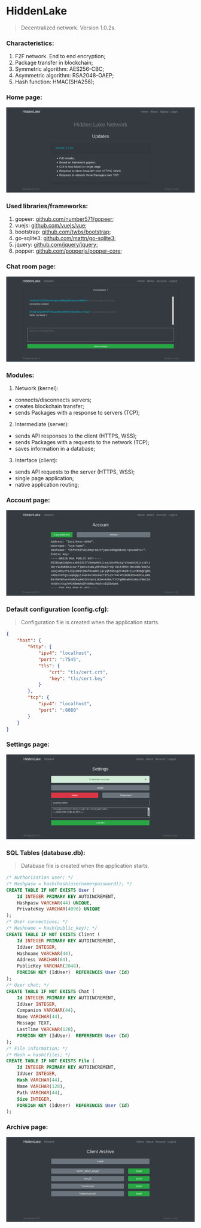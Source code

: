 # HiddenLake

> Decentralized network. Version 1.0.2s.

### Characteristics:
1. F2F network. End to end encryption;
2. Package transfer in blockchain;
3. Symmetric algorithm: AES256-CBC;
4. Asymmetric algorithm: RSA2048-OAEP;
5. Hash function: HMAC(SHA256);

### Home page:
<img src="/images/HiddenLake1.png" alt="HomePage"/>

### Used libraries/frameworks:
1. gopeer: [github.com/number571/gopeer](https://github.com/number571/gopeer);
2. vuejs: [github.com/vuejs/vue](https://github.com/vuejs/vue);
3. bootstrap: [github.com/twbs/bootstrap](https://github.com/twbs/bootstrap);
4. go-sqlite3: [github.com/mattn/go-sqlite3](https://github.com/mattn/go-sqlite3);
5. jquery: [github.com/jquery/jquery](https://github.com/jquery/jquery);
6. popper: [github.com/popperjs/popper-core](https://github.com/popperjs/popper-core);

### Chat room page:
<img src="/images/HiddenLake8.png" alt="ChatRoomPage"/>

### Modules:
1. Network (kernel): 
* connects/disconnects servers;
* creates blockchain transfer;
* sends Packages with a response to servers (TCP);
2. Intermediate (server): 
* sends API responses to the client (HTTPS, WSS);
* sends Packages with a requests to the network (TCP);
* saves information in a database;
3. Interface (client): 
* sends API requests to the server (HTTPS, WSS);
* single page application;
* native application routing;

### Account page:
<img src="/images/HiddenLake4.png" alt="AccountPage"/>

### Default configuration (config.cfg): 
> Configuration file is created when the application starts.
```json
{
	"host": {
		"http": {
			"ipv4": "localhost",
			"port": ":7545",
			"tls": {
				"crt": "tls/cert.crt",
				"key": "tls/cert.key"
			}
		},
		"tcp": {
			"ipv4": "localhost",
			"port": ":8080"
		}
	}
}
```

### Settings page:
<img src="/images/HiddenLake5.png" alt="SettingsPage"/>

### SQL Tables (database.db):
> Database file is created when the application starts.
```sql
/* Authorization user; */
/* Hashpasw = hash(hash(username+password)); */
CREATE TABLE IF NOT EXISTS User (
	Id INTEGER PRIMARY KEY AUTOINCREMENT,
	Hashpasw VARCHAR(44) UNIQUE,
	PrivateKey VARCHAR(4096) UNIQUE
);
/* User connections; */
/* Hashname = hash(public_key); */
CREATE TABLE IF NOT EXISTS Client (
	Id INTEGER PRIMARY KEY AUTOINCREMENT,
	IdUser INTEGER,
	Hashname VARCHAR(44),
	Address VARCHAR(64),
	PublicKey VARCHAR(2048),
	FOREIGN KEY (IdUser)  REFERENCES User (Id)
);
/* User chat; */
CREATE TABLE IF NOT EXISTS Chat (
	Id INTEGER PRIMARY KEY AUTOINCREMENT,
	IdUser INTEGER,
	Companion VARCHAR(44),
	Name VARCHAR(44),
	Message TEXT,
	LastTime VARCHAR(128),
	FOREIGN KEY (IdUser)  REFERENCES User (Id)
);
/* File information; */
/* Hash = hash(file); */
CREATE TABLE IF NOT EXISTS File (
	Id INTEGER PRIMARY KEY AUTOINCREMENT,
	IdUser INTEGER,
	Hash VARCHAR(44),
	Name VARCHAR(128),
	Path VARCHAR(44),
	Size INTEGER,
	FOREIGN KEY (IdUser)  REFERENCES User (Id)
);
```

### Archive page:
<img src="/images/HiddenLake6.png" alt="ArchivePage"/>
